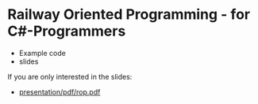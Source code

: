 # Railway Oriented Programming - for C#-Programmers

- Example code
- slides

If you are only interested in the slides:

- [presentation/pdf/rop.pdf](presentation/pdf/rop.pdf)

